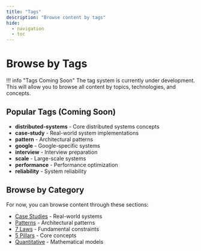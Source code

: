 ```yaml
---
title: "Tags"
description: "Browse content by tags"
hide:
  - navigation
  - toc
---
```


# Browse by Tags

!!! info "Tags Coming Soon"
    The tag system is currently under development. This will allow you to browse all content by topics, technologies, and concepts.

## Popular Tags (Coming Soon)

- **distributed-systems** - Core distributed systems concepts
- **case-study** - Real-world system implementations
- **pattern** - Architectural patterns
- **google** - Google-specific systems
- **interview** - Interview preparation
- **scale** - Large-scale systems
- **performance** - Performance optimization
- **reliability** - System reliability

## Browse by Category

For now, you can browse content through these sections:

- [Case Studies](case-studies/) - Real-world systems
- [Patterns](patterns) - Architectural patterns
- [7 Laws](part1-axioms/) - Fundamental constraints
- [5 Pillars](part2-pillars/) - Core concepts
- [Quantitative](quantitative/) - Mathematical models